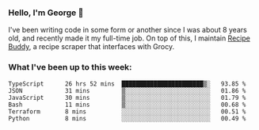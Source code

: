 ### Hello, I'm George 👋

I've been writing code in some form or another since I was about 8 years old, and recently made it my full-time job. On top of this, I maintain [Recipe Buddy](https://github.com/georgegebbett/recipe-buddy), a recipe scraper that interfaces with Grocy.  

<!--
**georgegebbett/georgegebbett** is a ✨ _special_ ✨ repository because its `README.md` (this file) appears on your GitHub profile.

Here are some ideas to get you started:

- 🔭 I’m currently working on ...
- 🌱 I’m currently learning ...
- 👯 I’m looking to collaborate on ...
- 🤔 I’m looking for help with ...
- 💬 Ask me about ...
- 📫 How to reach me: ...
- 😄 Pronouns: ...
- ⚡ Fun fact: ...
-->

### What I've been up to this week:
<!--START_SECTION:waka-->

```text
TypeScript      26 hrs 52 mins  ███████████████████████▒░   93.85 %
JSON            31 mins         ▒░░░░░░░░░░░░░░░░░░░░░░░░   01.86 %
JavaScript      30 mins         ▒░░░░░░░░░░░░░░░░░░░░░░░░   01.79 %
Bash            11 mins         ▒░░░░░░░░░░░░░░░░░░░░░░░░   00.68 %
Terraform       8 mins          ░░░░░░░░░░░░░░░░░░░░░░░░░   00.51 %
Python          8 mins          ░░░░░░░░░░░░░░░░░░░░░░░░░   00.49 %
```

<!--END_SECTION:waka-->
